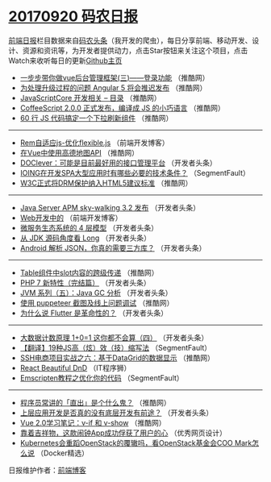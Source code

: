 # [20170920 码农日报](http://hao.caibaojian.com/date/2017/09/20)

[前端日报](http://caibaojian.com/c/news)栏目数据来自[码农头条](http://hao.caibaojian.com/)（我开发的爬虫），每日分享前端、移动开发、设计、资源和资讯等，为开发者提供动力，点击Star按钮来关注这个项目，点击Watch来收听每日的更新[Github主页](https://github.com/kujian/frontendDaily)
* [一步步带你做vue后台管理框架(三)——登录功能](http://hao.caibaojian.com/51759.html) （推酷网）
* [为处理升级过程的问题 Angular 5 将会推迟发布](http://hao.caibaojian.com/51762.html) （推酷网）
* [JavaScriptCore 开发相关 &#8211; 目录](http://hao.caibaojian.com/51760.html) （推酷网）
* [CoffeeScript 2.0.0 正式发布，编译成 JS 的小巧语言](http://hao.caibaojian.com/51761.html) （推酷网）
* [60 行 JS 代码搞定一个下拉刷新组件](http://hao.caibaojian.com/51748.html) （推酷网）

***
* [Rem自适应js-优化flexible.js](http://hao.caibaojian.com/51840.html) （前端开发博客）
* [在Vue中使用高德地图API](http://hao.caibaojian.com/51751.html) （推酷网）
* [DOClever：可能是目前最好用的接口管理平台](http://hao.caibaojian.com/51789.html) （开发者头条）
* [IOING在开发SPA大型应用时有哪些必要的技术条件？](http://hao.caibaojian.com/51745.html) （SegmentFault）
* [W3C正式将DRM保护纳入HTML5建议标准](http://hao.caibaojian.com/51756.html) （推酷网）

***
* [Java Server APM sky-walking 3.2 发布](http://hao.caibaojian.com/51793.html) （开发者头条）
* [Web开发中的](http://hao.caibaojian.com/51839.html) （前端开发博客）
* [微服务生态系统的 4 层模型](http://hao.caibaojian.com/51784.html) （开发者头条）
* [从 JDK 源码角度看 Long](http://hao.caibaojian.com/51785.html) （开发者头条）
* [Android 解析 JSON，你真的需要三方库？](http://hao.caibaojian.com/51786.html) （开发者头条）

***
* [Table组件中slot内容的跨级传递](http://hao.caibaojian.com/51752.html) （推酷网）
* [PHP 7 新特性（完结篇）](http://hao.caibaojian.com/51787.html) （开发者头条）
* [JVM 系列（五）：Java GC 分析](http://hao.caibaojian.com/51777.html) （开发者头条）
* [使用 puppeteer 截图及线上问题调试](http://hao.caibaojian.com/51755.html) （推酷网）
* [为什么说 Flutter 是革命性的？](http://hao.caibaojian.com/51779.html) （开发者头条）

***
* [大数据计数原理 1+0=1 这你都不会算（四）](http://hao.caibaojian.com/51780.html) （开发者头条）
* [【翻译】19种JS高（炫）效（技）缩写法](http://hao.caibaojian.com/51746.html) （SegmentFault）
* [SSH电商项目实战之六：基于DataGrid的数据显示](http://hao.caibaojian.com/51757.html) （推酷网）
* [React Beautiful DnD](http://hao.caibaojian.com/51838.html) （IT程序狮）
* [Emscripten教程之优化你的代码](http://hao.caibaojian.com/51747.html) （SegmentFault）

***
* [程序员常讲的「直出」是个什么鬼？](http://hao.caibaojian.com/51758.html) （推酷网）
* [上层应用开发是否真的没有底层开发有前途？](http://hao.caibaojian.com/51783.html) （开发者头条）
* [Vue 2.0学习笔记：v-if 和 v-show](http://hao.caibaojian.com/51749.html) （推酷网）
* [靠着吉祥物，这款闹钟App成功俘获了用户的心](http://hao.caibaojian.com/51842.html) （优秀网页设计）
* [Kubernetes会重蹈OpenStack的覆辙吗，看OpenStack基金会COO Mark怎么说](http://hao.caibaojian.com/51831.html) （Docker精选）

日报维护作者：[前端博客](http://caibaojian.com/) 
